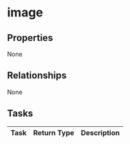 # image



## Properties
None

## Relationships
None


## Tasks

| Task		   | Return Type	|Description|
|:---------------|:--------|:----------|
